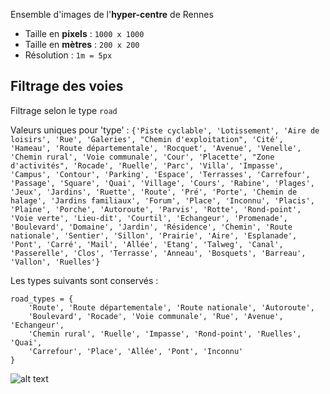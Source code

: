 Ensemble d'images de l'**hyper-centre** de Rennes

- Taille en **pixels** : `1000 x 1000`
- Taille en **mètres** : `200 x 200`
- Résolution : `1m = 5px`

## Filtrage des voies

Filtrage selon le type `road`

Valeurs uniques pour 'type' : 
```{'Piste cyclable', 'Lotissement', 'Aire de loisirs', 'Rue', 'Galeries', "Chemin d'exploitation", 'Cité', 'Hameau', 'Route départementale', 'Rocquet', 'Avenue', 'Venelle', 'Chemin rural', 'Voie communale', 'Cour', 'Placette', "Zone d'activités", 'Rocade', 'Ruelle', 'Parc', 'Villa', 'Impasse', 'Campus', 'Contour', 'Parking', 'Espace', 'Terrasses', 'Carrefour', 'Passage', 'Square', 'Quai', 'Village', 'Cours', 'Rabine', 'Plages', 'Jeux', 'Jardins', 'Ruette', 'Route', 'Pré', 'Porte', 'Chemin de halage', 'Jardins familiaux', 'Forum', 'Place', 'Inconnu', 'Placis', 'Plaine', 'Porche', 'Autoroute', 'Parvis', 'Rotte', 'Rond-point', 'Voie verte', 'Lieu-dit', 'Courtil', 'Echangeur', 'Promenade', 'Boulevard', 'Domaine', 'Jardin', 'Résidence', 'Chemin', 'Route nationale', 'Sentier', 'Sillon', 'Prairie', 'Aire', 'Esplanade', 'Pont', 'Carré', 'Mail', 'Allée', 'Etang', 'Talweg', 'Canal', 'Passerelle', 'Clos', 'Terrasse', 'Anneau', 'Bosquets', 'Barreau', 'Vallon', 'Ruelles'}```

Les types suivants sont conservés :

```
road_types = {
    'Route', 'Route départementale', 'Route nationale', 'Autoroute',
    'Boulevard', 'Rocade', 'Voie communale', 'Rue', 'Avenue', 'Echangeur', 
    'Chemin rural', 'Ruelle', 'Impasse', 'Rond-point', 'Ruelles', 'Quai',
    'Carrefour', 'Place', 'Allée', 'Pont', 'Inconnu'
}
```

![alt text](axe_1352000_7222000_1352200_7222200.png)
